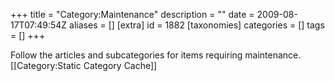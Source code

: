+++
title = "Category:Maintenance"
description = ""
date = 2009-08-17T07:49:54Z
aliases = []
[extra]
id = 1882
[taxonomies]
categories = []
tags = []
+++

Follow the articles and subcategories for items requiring maintenance.
[[Category:Static Category Cache]]
